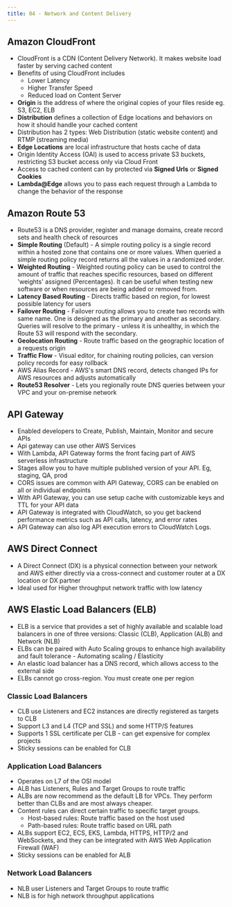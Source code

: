 ```yaml
---
title: 04 - Network and Content Delivery
---
```


## Amazon CloudFront

* CloudFront is a CDN (Content Delivery Network). It makes website load faster by serving cached content
* Benefits of using CloudFront includes
  * Lower Latency
  * Higher Transfer Speed
  * Reduced load on Content Server
* **Origin** is the address of where the original copies of your files reside eg. S3, EC2, ELB
* **Distribution** defines a collection of Edge locations and behaviors on how it should handle your cached content
* Distribution has 2 types: Web Distribution (static website content) and RTMP (streaming media)
* **Edge Locations** are local infrastructure that hosts cache of data
* Origin Identity Access (OAI) is used to access private S3 buckets, restricting S3 bucket access only via Cloud Front
* Access to cached content can by protected via **Signed Urls** or **Signed Cookies**
* **Lambda@Edge** allows you to pass each request through a Lambda to change the behavior of the response

## Amazon Route 53

* Route53 is a DNS provider, register and manage domains, create record sets and health check of resources
* **Simple Routing** (Default) - A simple routing policy is a single record within a hosted zone that contains one or more values. When queried a simple routing policy record returns all the values in a randomized order.
* **Weighted Routing** - Weighted routing policy can be used to control the amount of traffic that reaches specific resources, based on different 'weights' assigned (Percentages). It can be useful when testing new software or when resources are being added or removed from.
* **Latency Based Routing** - Directs traffic based on region, for lowest possible latency for users
* **Failover Routing** - Failover routing allows you to create two records with same name. One is designed as the primary and another as secondary. Queries will resolve to the primary - unless it is unhealthy, in which the Route 53 will respond with the secondary.
* **Geolocation Routing** - Route traffic based on the geographic location of a requests origin
* **Traffic Flow** - Visual editor, for chaining routing policies, can version policy records for easy rollback
* AWS Alias Record - AWS's smart DNS record, detects changed IPs for AWS resources and adjusts automatically
* **Route53 Resolver** - Lets you regionally route DNS queries between your VPC and your on-premise network


## API Gateway

* Enabled developers to Create, Publish, Maintain, Monitor and secure APIs
* Api gateway can use other AWS Services
* With Lambda, API Gateway forms the front facing part of AWS serverless infrastructure
* Stages allow you to have multiple published version of your API. Eg, staging, QA, prod
* CORS issues are common with API Gateway, CORS can be enabled on all or individual endpoints
* With API Gateway, you can use setup cache with customizable keys and TTL for your API data
* API Gateway is integrated with CloudWatch, so you get backend performance metrics such as API calls, latency, and error rates
* API Gateway can also log API execution errors to CloudWatch Logs.


## AWS Direct Connect

* A Direct Connect (DX) is a physical connection between your network and AWS either directly via a cross-connect and customer router at a DX location or DX partner
* Ideal used for Higher throughput network traffic with low latency

## AWS Elastic Load Balancers (ELB)

* ELB is a service that provides a set of highly available and scalable load balancers in one of three versions: Classic (CLB), Application (ALB) and Network (NLB)
* ELBs can be paired with Auto Scaling groups to enhance high availability and fault tolerance - Automating scaling / Elasticity
* An elastic load balancer has a DNS record, which allows access to the external side
* ELBs cannot go cross-region. You must create one per region

### Classic Load Balancers
* CLB use Listeners and EC2 instances are directly registered as targets to CLB
* Support L3 and L4 (TCP and SSL) and some HTTP/S features
* Supports 1 SSL certificate per CLB - can get expensive for complex projects
* Sticky sessions can be enabled for CLB

### Application Load Balancers
* Operates on L7 of the OSI model
* ALB has Listeners, Rules and Target Groups to route traffic
* ALBs are now recommend as the default LB for VPCs. They perform better than CLBs and are most always cheaper.
* Content rules can direct certain traffic to specific target groups.
  * Host-based rules: Route traffic based on the host used
  * Path-based rules: Route traffic based on URL path
* ALBs support EC2, ECS, EKS, Lambda, HTTPS, HTTP/2 and WebSockets, and they can be integrated with AWS Web Application Firewall (WAF)
* Sticky sessions can be enabled for ALB
  
### Network Load Balancers
* NLB user Listeners and Target Groups to route traffic
* NLB is for high network throughput applications


